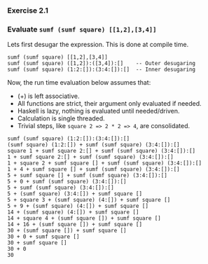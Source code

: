 ### Exercise 2.1
### Evaluate `sumf (sumf square) [[1,2],[3,4]]`
Lets first desugar the expression.  This is done at compile time.
```
sumf (sumf square) [[1,2],[3,4]]
sumf (sumf square) ([1,2]):([3,4]):[]    -- Outer desugaring
sumf (sumf square) (1:2:[]):(3:4:[]):[]  -- Inner desugaring
```
Now, the run time evaluation below assumes that:
* (+) is left associative.
* All functions are strict, their argument only evaluated if needed.
* Haskell is lazy, nothing is evaluated until needed/driven.
* Calculation is single threaded.
* Trivial steps, like `square 2 => 2 * 2 => 4`, are consolidated.
```
sumf (sumf square) (1:2:[]):(3:4:[]):[]
(sumf square) (1:2:[]) + sumf (sumf square) (3:4:[]):[]
square 1 + sumf square 2:[] + sumf (sumf square) (3:4:[]):[]
1 + sumf square 2:[] + sumf (sumf square) (3:4:[]):[]
1 + square 2 + sumf square [] + sumf (sumf square) (3:4:[]):[]
1 + 4 + sumf square [] + sumf (sumf square) (3:4:[]):[]
5 + sumf square [] + sumf (sumf square) (3:4:[]):[]
5 + 0 + sumf (sumf square) (3:4:[]):[]
5 + sumf (sumf square) (3:4:[]):[]
5 + (sumf square) (3:4:[]) + sumf square []
5 + square 3 + (sumf square) (4:[]) + sumf square []
5 + 9 + (sumf square) (4:[]) + sumf square []
14 + (sumf square) (4:[]) + sumf square []
14 + square 4 + (sumf square []) + sumf square []
14 + 16 + (sumf square []) + sumf square []
30 + (sumf square []) + sumf square []
30 + 0 + sumf square []
30 + sumf square []
30 + 0
30
```
